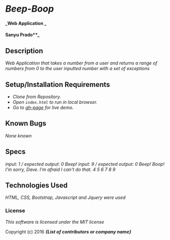 # _Beep-Boop_

#### _Web Application _

#### Sanyu Prado**_

## Description

_Web Application that takes a number from a user and returns a range of numbers from 0 to the user inputted number with a set of exceptions_

## Setup/Installation Requirements

* _Clone from Repository._
* _Open `index.html` to run in local browser._
* _Go to [gh-page](https://snulu.github.io/Beep-Boop/) for live demo._


## Known Bugs

_None known_

## Specs
_*input: 1 / expected output: 0 Beep!*_
_*input: 9 / expected output: 0 Beep! Boop! I'm sorry, Dave. I'm afraid I can't do that. 4 5 6 7 8 9*_

## Technologies Used

_HTML, CSS, Bootstrap, Javascript and Jquery were used_

### License

*This software is licensed under the MIT license*

Copyright (c) 2016 **_{List of contributors or company name}_**
